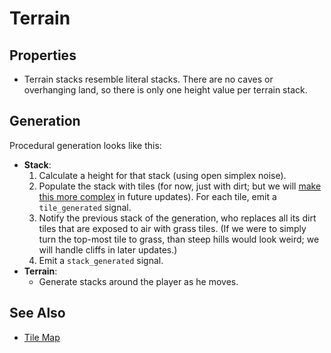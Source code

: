 # Terrain

## Properties

- Terrain stacks resemble literal stacks. There are no caves or overhanging land, so there is only one height value per terrain stack.

## Generation

Procedural generation looks like this:
- **Stack**:
  1. Calculate a height for that stack (using open simplex noise).
  2. Populate the stack with tiles (for now, just with dirt; but we will [make this more complex][terrain notes] in future updates). For each tile, emit a `tile_generated` signal.
  3. Notify the previous stack of the generation, who replaces all its dirt tiles that are exposed to air with grass tiles. (If we were to simply turn the top-most tile to grass, than steep hills would look weird; we will handle cliffs in later updates.)
  4. Emit a `stack_generated` signal.
- **Terrain**:
  - Generate stacks around the player as he moves.

## See Also
* [Tile Map](map.md)

[tilemap]: /into-the-woods/tiles
[terrain notes]: /into-the-woods/tiles/terrain/notes.md
